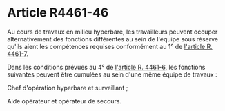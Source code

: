 # Article R4461-46

Au cours de travaux en milieu hyperbare, les travailleurs peuvent occuper alternativement des fonctions différentes au sein de l'équipe sous réserve qu'ils aient les compétences requises conformément au 1° de [l'article R. 4461-7][1]. 
  
  
Dans les conditions prévues au 4° de [l'article R. 4461-6,][2] les fonctions suivantes peuvent être cumulées au sein d'une même équipe de travaux : 
  
  
Chef d'opération hyperbare et surveillant ; 
  
  
Aide opérateur et opérateur de secours.

 [1]: /affichCodeArticle.do?cidTexte=LEGITEXT000006072050&idArticle=LEGIARTI000023414524&dateTexte=&categorieLien=cid
 [2]: /affichCodeArticle.do?cidTexte=LEGITEXT000006072050&idArticle=LEGIARTI000023414522&dateTexte=&categorieLien=cid